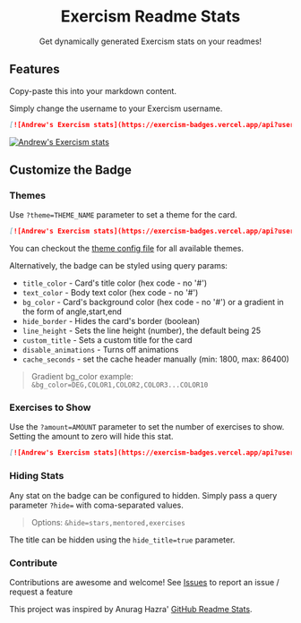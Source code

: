 <h1 align="center">Exercism Readme Stats</h1>
<p align="center">Get dynamically generated Exercism stats on your readmes!</p>

## Features

Copy-paste this into your markdown content.

Simply change the username to your Exercism username.

```md
[![Andrew's Exercism stats](https://exercism-badges.vercel.app/api?username=andrewbaldwin44)](https://exercism.io/profiles/andrewbaldwin44)
```

[![Andrew's Exercism stats](https://exercism-badges.vercel.app/api?username=andrewbaldwin44)](https://exercism.io/profiles/andrewbaldwin44)

## Customize the Badge

### Themes

Use `?theme=THEME_NAME` parameter to set a theme for the card.

```md
[![Andrew's Exercism stats](https://exercism-badges.vercel.app/api?username=andrewbaldwin44&theme=monokai)](https://exercism.io/profiles/andrewbaldwin44)
```

You can checkout the [theme config file](./server/theme.js) for all available themes.

Alternatively, the badge can be styled using query params:
- `title_color` - Card's title color (hex code - no '#')
- `text_color` - Body text color (hex code  - no '#')
- `bg_color` - Card's background color (hex code  - no '#') or a gradient in the form of angle,start,end
- `hide_border` - Hides the card's border (boolean)
- `line_height` - Sets the line height (number), the default being 25
- `custom_title` - Sets a custom title for the card
- `disable_animations` - Turns off animations
- `cache_seconds` - set the cache header manually (min: 1800, max: 86400)

> Gradient bg_color example: `&bg_color=DEG,COLOR1,COLOR2,COLOR3...COLOR10`

### Exercises to Show

Use the `?amount=AMOUNT` parameter to set the number of exercises to show. Setting the amount to zero will hide this stat.

```md
[![Andrew's Exercism stats](https://exercism-badges.vercel.app/api?username=andrewbaldwin44&amount=2)](https://exercism.io/profiles/andrewbaldwin44)
```

### Hiding Stats

Any stat on the badge can be configured to hidden. Simply pass a query parameter `?hide=` with coma-separated values.

> Options: `&hide=stars,mentored,exercises`

The title can be hidden using the `hide_title=true` parameter.

### Contribute

Contributions are awesome and welcome! See [Issues](https://github.com/andrewbaldwin44/Exercism_Badges/issues) to report an issue / request a feature

This project was inspired by Anurag Hazra' [GitHub Readme Stats](https://github.com/anuraghazra/github-readme-stats).
